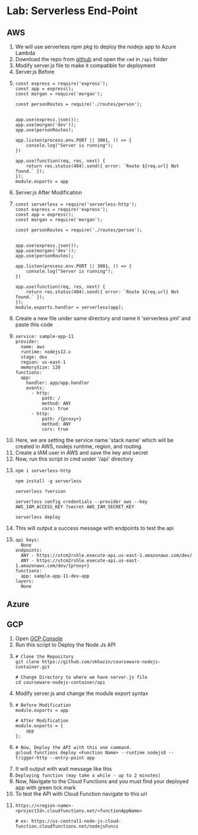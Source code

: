 # Lab: Serverless End-Point

## AWS

1. We will use serverless npm pkg to deploy the nodejs app to Azure Lambda
2. Download the repo from [github](https://github.com/vkhazin/courseware-nodejs-container) and open the `cmd` in `/api` folder 
3. Modify server.js file to make it compatible for deployment
4. Server.js Before
5.  ```
    const express = require('express');
    const app = express();
    const morgan = require('morgan');

    const personRoutes = require('./routes/person');


    app.use(express.json());
    app.use(morgan('dev'));
    app.use(personRoutes);

    app.listen(process.env.PORT || 3001, () => {
        console.log("Server is running");
    })

    app.use(function(req, res, next) {
        return res.status(404).send({ error: `Route ${req.url} Not found.` });
    });
    module.exports = app
    ```
5. Server.js After Modification 
6.  ```
    const serverless = require('serverless-http');
    const express = require('express');
    const app = express();
    const morgan = require('morgan');

    const personRoutes = require('./routes/person');


    app.use(express.json());
    app.use(morgan('dev'));
    app.use(personRoutes);

    app.listen(process.env.PORT || 3001, () => {
        console.log("Server is running");
    })

    app.use(function(req, res, next) {
        return res.status(404).send({ error: `Route ${req.url} Not found.` });
    });
    module.exports.handler = serverless(app);
    ```
7. Create a new file under same directory and name it 'serverless.yml' and paste this code
8.  ```
    service: sample-app-11
    provider:
      name: aws
      runtime: nodejs12.x
      stage: dev
      region: us-east-1
      memorySize: 128
    functions:
      app:
        handler: app/app.handler
        events: 
          - http: 
              path: /
              method: ANY
              cors: true
          - http: 
              path: /{proxy+}
              method: ANY
              cors: true
    ```
9. Here, we are setting the service name 'stack name' which will be created in AWS, nodejs runtime, region, and routing.
10. Create a IAM user in AWS and save the key and secret
11. Now, run this script in cmd under '/api' directory
12. ```
    npm i serverless-http
    
    npm install -g serverless
    
    serverless ?version
    
    serverless config credentials --provider aws --key AWS_IAM_ACCESS_KEY ?secret AWS_IAM_SECRET_KEY
    
    serverless deploy
    ```
13. This will output a success message with endpoints to test the api
14. ```
    api keys:
      None
    endpoints:
      ANY - https://utcm2rshle.execute-api.us-east-1.amazonaws.com/dev/
      ANY - https://utcm2rshle.execute-api.us-east-1.amazonaws.com/dev/{proxy+}
    functions:
      app: sample-app-11-dev-app
    layers:
      None
    ```

## Azure 


## GCP

1. Open [GCP Console](https://console.cloud.google.com/)
2. Run this script to Deploy the Node Js API
3.  ```
    # Clone the Repository
    git clone https://github.com/vkhazin/courseware-nodejs-container.git
    
    # Change Directory to where we have server.js file
    cd courseware-nodejs-container/api
    ```
10. Modify server.js and change the module export syntax
11. ```
    # Before Modification
    module.exports = app
    
    # After Modification
    module.exports = {
        app
    };
    ```
9.  ```
    # Now, Deploy the API with this one command.
    gcloud functions deploy <Function Name> --runtime nodejs8 --trigger-http --entry-point app
    ```
4. It will output with wait message like this
5. `Deploying function (may take a while - up to 2 minutes)`
6. Now, Navigate to the Cloud Functions and you must find your deployed app with green tick mark
7. To test the API with Cloud Function navigate to this url
8.  ```
    https://<region-name>-<projectId>.cloudfunctions.net/<functionAppName>
    
    # ex: https://us-central1-node-js-cloud-function.cloudfunctions.net/nodejsFuncs
    ```
